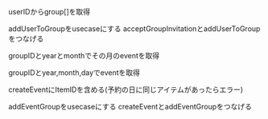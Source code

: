 userIDからgroup[]を取得

addUserToGroupをusecaseにする
acceptGroupInvitationとaddUserToGroupをつなげる

groupIDとyearとmonthでその月のeventを取得

groupIDとyear,month,dayでeventを取得

createEventにItemIDを含める(予約の日に同じアイテムがあったらエラー)

addEventGroupをusecaseにする
createEventとaddEventGroupをつなげる